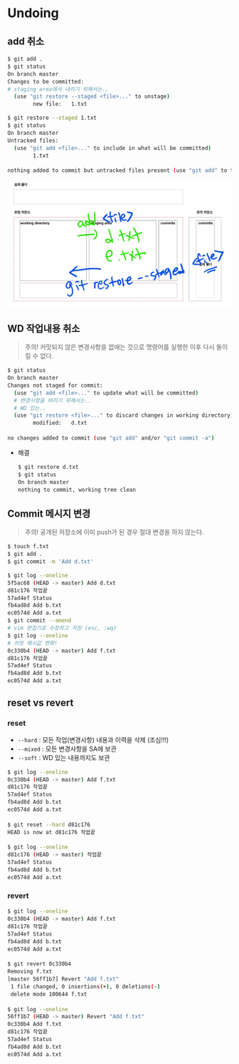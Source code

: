 # Undoing

## add 취소

```bash
$ git add .
$ git status
On branch master
Changes to be committed:
# staging area에서 내리기 위해서는..
  (use "git restore --staged <file>..." to unstage)
        new file:   1.txt
```

```bash
$ git restore --staged 1.txt
$ git status
On branch master
Untracked files:
  (use "git add <file>..." to include in what will be committed)
        1.txt

nothing added to commit but untracked files present (use "git add" to track)

```

![add](md-images/add.jpg)

## WD 작업내용 취소

> 주의! 커밋되지 않은 변경사항을 없애는 것으로 명령어를 실행한 이후 다시 돌이킬 수 없다.

```bash
$ git status
On branch master
Changes not staged for commit:
  (use "git add <file>..." to update what will be committed)
  # 변경사항을 버리기 위해서는..
  # WD 있는..
  (use "git restore <file>..." to discard changes in working directory)
        modified:   d.txt

no changes added to commit (use "git add" and/or "git commit -a")

```

* 해결

  ```bash
  $ git restore d.txt
  $ git status
  On branch master
  nothing to commit, working tree clean
  ```

## Commit 메시지 변경

> 주의! 공개된 저장소에 이미 push가 된 경우 절대 변경을 하지 않는다.

```bash
$ touch f.txt
$ git add .
$ git commit -m 'Add d.txt'
```

```bash
$ git log --oneline
5f5ac68 (HEAD -> master) Add d.txt
d81c176 작업끝
57ad4ef Status
fb4ad8d Add b.txt
ec0574d Add a.txt
$ git commit --amend
# vim 편집기로 수정하고 저장 (esc, :wq)
$ git log --oneline
# 커밋 해시값 변화!
0c330b4 (HEAD -> master) Add f.txt
d81c176 작업끝
57ad4ef Status
fb4ad8d Add b.txt
ec0574d Add a.txt
```

## reset vs revert

### reset

* `--hard` : 모든 작업(변경사항) 내용과 이력을 삭제 (조심!!!)
* `--mixed` : 모든 변경사항을 SA에 보관
* `--soft` : WD 있는 내용까지도 보관

```bash
$ git log --oneline
0c330b4 (HEAD -> master) Add f.txt
d81c176 작업끝
57ad4ef Status
fb4ad8d Add b.txt
ec0574d Add a.txt

$ git reset --hard d81c176
HEAD is now at d81c176 작업끝

$ git log --oneline
d81c176 (HEAD -> master) 작업끝
57ad4ef Status
fb4ad8d Add b.txt
ec0574d Add a.txt
```

### revert 

```bash
$ git log --oneline
0c330b4 (HEAD -> master) Add f.txt
d81c176 작업끝
57ad4ef Status
fb4ad8d Add b.txt
ec0574d Add a.txt

$ git revert 0c330b4
Removing f.txt
[master 56ff1b7] Revert "Add f.txt"
 1 file changed, 0 insertions(+), 0 deletions(-)
 delete mode 100644 f.txt

$ git log --oneline
56ff1b7 (HEAD -> master) Revert "Add f.txt"
0c330b4 Add f.txt
d81c176 작업끝
57ad4ef Status
fb4ad8d Add b.txt
ec0574d Add a.txt

```




















